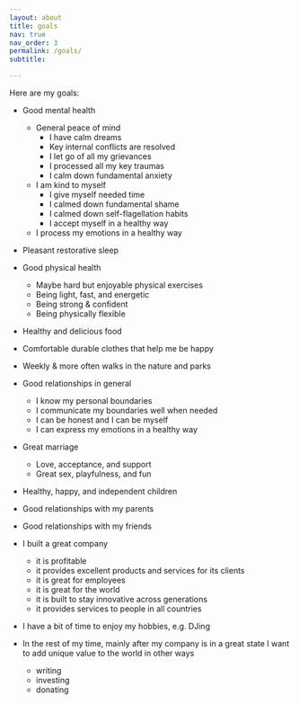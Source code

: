 ```yaml
---
layout: about
title: goals
nav: true
nav_order: 3
permalink: /goals/
subtitle:

---
```


Here are my goals:

- Good mental health
  - General peace of mind
    - I have calm dreams
    - Key internal conflicts are resolved
    - I let go of all my grievances
    - I processed all my key traumas
    - I calm down fundamental anxiety
  - I am kind to myself
    - I give myself needed time
    - I calmed down fundamental shame
    - I calmed down self-flagellation habits
    - I accept myself in a healthy way
  - I process my emotions in a healthy way
- Pleasant restorative sleep

- Good physical health
  - Maybe hard but enjoyable physical exercises
  - Being light, fast, and energetic
  - Being strong & confident
  - Being physically flexible
- Healthy and delicious food
- Comfortable durable clothes that help me be happy
- Weekly & more often walks in the nature and parks

- Good relationships in general
  - I know my personal boundaries
  - I communicate my boundaries well when needed
  - I can be honest and I can be myself
  - I can express my emotions in a healthy way
- Great marriage
  - Love, acceptance, and support
  - Great sex, playfulness, and fun
- Healthy, happy, and independent children
- Good relationships with my parents
- Good relationships with my friends

- I built a great company
  - it is profitable
  - it provides excellent products and services for its clients
  - it is great for employees
  - it is great for the world
  - it is built to stay innovative across generations
  - it provides services to people in all countries

- I have a bit of time to enjoy my hobbies, e.g. DJing

- In the rest of my time, mainly after my company is in a great state I want to add unique value to the world in other ways
  - writing
  - investing
  - donating